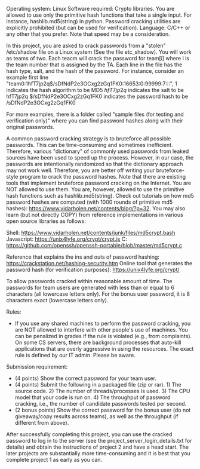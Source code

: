 Operating system: Linux 
Software required: Crypto libraries. You are allowed to use only the primitive hash functions that take a single input. For instance, hashlib.md5(string) in python. Password cracking utilities are explicitly prohibited (but can be used for verification).
Language: C/C++ or any other that you prefer. Note that speed may be a consideration.


In this project, you are asked to crack passwords from a "stolen" /etc/shadow file on a Linux system (See the file etc_shadow). You will work as teams of two. Each teacm will crack the password for team[i] where i is the team number that is assigned by the TA. Each line in the file has the hash type, salt, and the hash of the password.
For instance, consider an example first line "team0:$1$hfT7jp2q$/sDfNdP2e3OCxg2zGq1FK0:16653:0:99999:7:::", 
$1$ indicates the hash algorithm to be MD5
$hfT7jp2q$ indicates the salt to be hfT7jp2q
$/sDfNdP2e3OCxg2zGq1FK0 indicates the password hash to be /sDfNdP2e3OCxg2zGq1FK0

For more examples, there is a folder called "sample files (for testing and verification only)" where you can find password hashes along with their original passwords.

A common password cracking strategy is to bruteforce all possible passwords. This can be time-consuming and sometimes inefficient. Therefore, various "dictionary" of commonly used passwords from leaked sources have been used to speed up the process. However, in our case, the passwords are intentionally randomized so that the dictionary approach may not work well. Therefore, you are better off writing your bruteforce-style program to crack the password hashes. Note that there are existing tools that implement bruteforce password cracking on the Internet. You are NOT allowed to use them. You are, however, allowed to use the primitive hash functions such as hashlib.md5(string). Check out tutorials on how md5 password hashes are computed (with 1000 rounds of primitive md5 hashes): https://www.vidarholen.net/contents/blog/?p=32. You may also learn (but not directly COPY) from reference implementations in various open source libraries as follows:

Shell: https://www.vidarholen.net/contents/junk/files/md5crypt.bash
Javascript: https://unix4lyfe.org/crypt/crypt.js
C: https://github.com/openssh/openssh-portable/blob/master/md5crypt.c

Reference that explains the ins and outs of password hashing: https://crackstation.net/hashing-security.htm
Online tool that generates the password hash (for verification purposes): https://unix4lyfe.org/crypt/

To allow passwords cracked within reasonable amount of time. The passwords for team users are generated with less than or equal to 6 characters (all lowercase letters only). For the bonus user password, it is 8 characters exact (lowercase letters only).

Rules:
- If you use any shared machines to perform the password cracking, you are NOT allowed to interfere with other people's use of machines. You can be penalized in grades if the rule is violated (e.g., from complaints). On some CS servers, there are background processes that auto-kill applications that are overly aggressive in using the resources. The exact rule is defined by our IT admin. Please be aware. 


Submission requirement: 
- (4 points) Show the correct password for your team user.
- (4 points) Submit the following in a packaged file (zip or rar). 1) The source code. 2) The number of threads/processes is used. 3) The CPU model that your code is run on. 4) The throughput of password cracking, i.e., the number of candidate passwords tested per second.
- (2 bonus points) Show the correct password for the bonus user (do not giveaway/copy results across teams), as well as the throughput (if different from above).


After successfully completing this project, you can use the cracked password to log in to the server (see the project_server_login_details.txt for details) and obtain the instructions of project 2 and have a head start. The later projects are substantially more time-consuming and it is best that you complete project 1 as early as you can.
